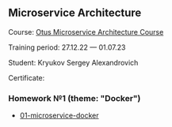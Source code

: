 ## Microservice Architecture

Course: [Otus Microservice Architecture Course](https://otus.ru/lessons/microservice-architecture/)

Training period: 27.12.22 — 01.07.23

Student: Kryukov Sergey Alexandrovich

Certificate: 

### Homework №1 (theme: "Docker")
* [01-microservice-docker](01-microservice-docker)
